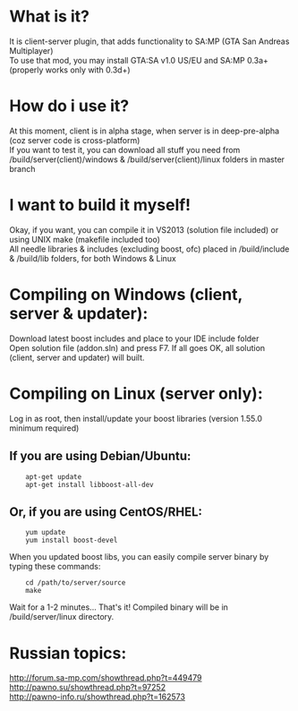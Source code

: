 What is it?
===========

It is client-server plugin, that adds functionality to SA:MP (GTA San Andreas Multiplayer)<br>
To use that mod, you may install GTA:SA v1.0 US/EU and SA:MP 0.3a+ (properly works only with 0.3d+)


How do i use it?
================

At this moment, client is in alpha stage, when server is in deep-pre-alpha (coz server code is cross-platform)<br>
If you want to test it, you can download all stuff you need from /build/server(client)/windows & /build/server(client)/linux folders in master branch


I want to build it myself!
==========================

Okay, if you want, you can compile it in VS2013 (solution file included) or using UNIX make (makefile included too)<br>
All needle libraries & includes (excluding boost, ofc) placed in /build/include & /build/lib folders, for both Windows & Linux

Compiling on Windows (client, server & updater):
================================================

Download latest boost includes and place to your IDE include folder<br>
Open solution file (addon.sln) and press F7. If all goes OK, all solution (client, server and updater) will built.

Compiling on Linux (server only):
=================================

Log in as root, then install/update your boost libraries (version 1.55.0 minimum required)

If you are using Debian/Ubuntu:
-------------------------------
```shell
	apt-get update
	apt-get install libboost-all-dev
```
Or, if you are using CentOS/RHEL:
---------------------------------
```shell
	yum update
	yum install boost-devel

```
When you updated boost libs, you can easily compile server binary by typing these commands:
```shell
	cd /path/to/server/source
	make
```
Wait for a 1-2 minutes... That's it! Compiled binary will be in /build/server/linux directory.


Russian topics:
==============

http://forum.sa-mp.com/showthread.php?t=449479<br>
http://pawno.su/showthread.php?t=97252<br>
http://pawno-info.ru/showthread.php?t=162573

